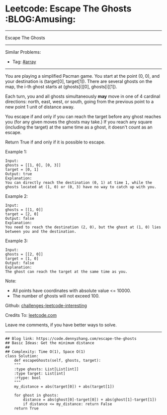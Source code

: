 
# Leetcode: Escape The Ghosts     :BLOG:Amusing:

---

Escape The Ghosts  

---

Similar Problems:  

-   Tag: [#array](https://code.dennyzhang.com/tag/array)

---

You are playing a simplified Pacman game. You start at the point (0, 0), and your destination is (target[0], target[1]). There are several ghosts on the map, the i-th ghost starts at (ghosts[i][0], ghosts[i][1]).  

Each turn, you and all ghosts simultaneously **may** move in one of 4 cardinal directions: north, east, west, or south, going from the previous point to a new point 1 unit of distance away.  

You escape if and only if you can reach the target before any ghost reaches you (for any given moves the ghosts may take.)  If you reach any square (including the target) at the same time as a ghost, it doesn't count as an escape.  

Return True if and only if it is possible to escape.  

Example 1:  

    Input: 
    ghosts = [[1, 0], [0, 3]]
    target = [0, 1]
    Output: true
    Explanation: 
    You can directly reach the destination (0, 1) at time 1, while the ghosts located at (1, 0) or (0, 3) have no way to catch up with you.

Example 2:  

    Input: 
    ghosts = [[1, 0]]
    target = [2, 0]
    Output: false
    Explanation: 
    You need to reach the destination (2, 0), but the ghost at (1, 0) lies between you and the destination.

Example 3:  

    Input: 
    ghosts = [[2, 0]]
    target = [1, 0]
    Output: false
    Explanation: 
    The ghost can reach the target at the same time as you.

Note:  

-   All points have coordinates with absolute value <= 10000.
-   The number of ghosts will not exceed 100.

Github: [challenges-leetcode-interesting](https://github.com/DennyZhang/challenges-leetcode-interesting/tree/master/escape-the-ghosts)  

Credits To: [leetcode.com](https://leetcode.com/problems/escape-the-ghosts/description/)  

Leave me comments, if you have better ways to solve.  

---

    ## Blog link: https://code.dennyzhang.com/escape-the-ghosts
    ## Basic Ideas: Get the minimum distance
    ##
    ## Complexity: Time O(1), Space O(1)
    class Solution:
        def escapeGhosts(self, ghosts, target):
    	"""
    	:type ghosts: List[List[int]]
    	:type target: List[int]
    	:rtype: bool
    	"""
    	my_distance = abs(target[0]) + abs(target[1])
    
    	for ghost in ghosts:
    	    distance = abs(ghost[0]-target[0]) + abs(ghost[1]-target[1])
    	    if distance <= my_distance: return False
    	return True

